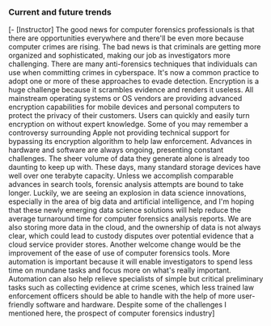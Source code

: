 ### **Current and future trends**

[\- \[Instructor\] The good news for computer forensics professionals is that there are opportunities everywhere and there'll be even more because computer crimes are rising. The bad news is that criminals are getting more organized and sophisticated, making our job as investigators more challenging. There are many anti-forensics techniques that individuals can use when committing crimes in cyberspace. It's now a common practice to adopt one or more of these approaches to evade detection. Encryption is a huge challenge because it scrambles evidence and renders it useless. All mainstream operating systems or OS vendors are providing advanced encryption capabilities for mobile devices and personal computers to protect the privacy of their customers. Users can quickly and easily turn encryption on without expert knowledge. Some of you may remember a controversy surrounding Apple not providing technical support for bypassing its encryption algorithm to help law enforcement. Advances in hardware and software are always ongoing, presenting constant challenges. The sheer volume of data they generate alone is already too daunting to keep up with. These days, many standard storage devices have well over one terabyte capacity. Unless we accomplish comparable advances in search tools, forensic analysis attempts are bound to take longer. Luckily, we are seeing an explosion in data science innovations, especially in the area of big data and artificial intelligence, and I'm hoping that these newly emerging data science solutions will help reduce the average turnaround time for computer forensics analysis reports. We are also storing more data in the cloud, and the ownership of data is not always clear, which could lead to custody disputes over potential evidence that a cloud service provider stores. Another welcome change would be the improvement of the ease of use of computer forensics tools. More automation is important because it will enable investigators to spend less time on mundane tasks and focus more on what's really important. Automation can also help relieve specialists of simple but critical preliminary tasks such as collecting evidence at crime scenes, which less trained law enforcement officers should be able to handle with the help of more user-friendly software and hardware. Despite some of the challenges I mentioned here, the prospect of computer forensics industry]